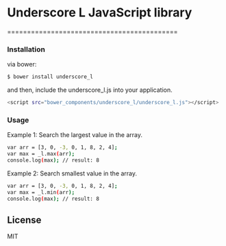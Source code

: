 # Underscore L JavaScript library
===========================================

### Installation
via bower:
```sh
$ bower install underscore_l
```
and then, include the underscore_l.js into your application.
```sh
<script src="bower_components/underscore_l/underscore_l.js"></script>
```

### Usage
Example 1: Search the largest value in the array.
```sh
var arr = [3, 0, -3, 0, 1, 8, 2, 4];
var max = _l.max(arr);
console.log(max); // result: 8
```
Example 2: Search smallest value in the array.
```sh
var arr = [3, 0, -3, 0, 1, 8, 2, 4];
var max = _l.min(arr);
console.log(max); // result: 8
```



License
----

MIT
